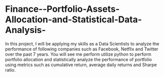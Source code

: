 # Finance--Portfolio-Assets-Allocation-and-Statistical-Data-Analysis-
In this project, I will be applying my skills as a Data Scientists to analyze the performance of following companies such as  Facebook, Netflix and Twitter over the past 7 years. You will see me perform utilize python to perform portfolio allocation and statistically analyze the performance of portfolio using metrics such as cumulative return, average daily returns and Sharpe ratio. 

